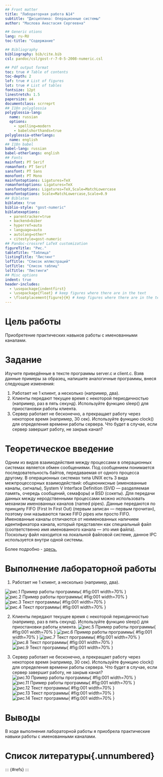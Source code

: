```yaml
---
## Front matter
title: "Лабораторная работа №14"
subtitle: "Дисциплина: Операционные системы"
author: "Маслова Анастасия Сергеевна"

## Generic otions
lang: ru-RU
toc-title: "Содержание"

## Bibliography
bibliography: bib/cite.bib
csl: pandoc/csl/gost-r-7-0-5-2008-numeric.csl

## Pdf output format
toc: true # Table of contents
toc-depth: 2
lof: true # List of figures
lot: true # List of tables
fontsize: 12pt
linestretch: 1.5
papersize: a4
documentclass: scrreprt
## I18n polyglossia
polyglossia-lang:
  name: russian
  options:
	- spelling=modern
	- babelshorthands=true
polyglossia-otherlangs:
  name: english
## I18n babel
babel-lang: russian
babel-otherlangs: english
## Fonts
mainfont: PT Serif
romanfont: PT Serif
sansfont: PT Sans
monofont: PT Mono
mainfontoptions: Ligatures=TeX
romanfontoptions: Ligatures=TeX
sansfontoptions: Ligatures=TeX,Scale=MatchLowercase
monofontoptions: Scale=MatchLowercase,Scale=0.9
## Biblatex
biblatex: true
biblio-style: "gost-numeric"
biblatexoptions:
  - parentracker=true
  - backend=biber
  - hyperref=auto
  - language=auto
  - autolang=other*
  - citestyle=gost-numeric
## Pandoc-crossref LaTeX customization
figureTitle: "Рис."
tableTitle: "Таблица"
listingTitle: "Листинг"
lofTitle: "Список иллюстраций"
lotTitle: "Список таблиц"
lolTitle: "Листинги"
## Misc options
indent: true
header-includes:
  - \usepackage{indentfirst}
  - \usepackage{float} # keep figures where there are in the text
  - \floatplacement{figure}{H} # keep figures where there are in the text
---
```


# Цель работы

Приобретение практических навыков работы с именованными каналами.

# Задание
Изучите приведённые в тексте программы server.c и client.c. Взяв данные примеры за образец, напишите аналогичные программы, внеся следующие изменения:
1. Работает не 1 клиент, а несколько (например, два).
2. Клиенты передают текущее время с некоторой периодичностью (например, раз в пять секунд). Используйте функцию sleep() для приостановки работы клиента.
3. Сервер работает не бесконечно, а прекращает работу через некоторое время (например, 30 сек). Используйте функцию clock() для определения времени работы сервера. Что будет в случае, если сервер завершит работу, не закрыв канал?

# Теоретическое введение

Одним из видов взаимодействия между процессами в операционных системах является обмен сообщениями. Под сообщением понимается последовательность байтов, передаваемая от одного процесса другому. 
В операционных системах типа UNIX есть 3 вида межпроцессорных взаимодействий: общеюниксные (именованные каналы, сигналы), System V Interface Definition (SVID — разделяемая память, очередь сообщений, семафоры) и BSD (сокеты).
Для передачи данных между неродственными процессами можно использовать механизм именованных каналов (named pipes). Данные передаются по принципу FIFO (First In First Out) (первым записан — первым прочитан), поэтому они называются также FIFO pipes или просто FIFO. Именованные каналы отличаются от неименованных наличием идентификатора канала, который представлен как специальный файл (соответственно имя именованного канала — это имя файла). Поскольку файл находится на локальной файловой системе, данное IPC используется внутри одной системы.

Более подробно - [здесь.](https://esystem.rudn.ru/pluginfile.php/1383193/mod_resource/content/3/014-ipc-fifo.pdf)

# Выполнение лабораторной работы

1. Работает не 1 клиент, а несколько (например, два).

![рис.1 Пример работы программы](image/1.1.png){ #fig:001 width=70% }
![рис.2 Пример работы программы](image/1.2.png){ #fig:001 width=70% }
![рис.3 Текст программы](image/1.3.png){ #fig:001 width=70% }
![рис.4 Текст программы](image/1.4.png){ #fig:001 width=70% }

2. Клиенты передают текущее время с некоторой периодичностью (например, раз в пять секунд). Используйте функцию sleep() для приостановки работы клиента.
![рис.5 Пример работы программы](image/2.1.png){ #fig:001 width=70% }
![рис.6 Пример работы программы](image/2.2.png){ #fig:001 width=70% }
![рис.7 Текст программы](image/2.3.png){ #fig:001 width=70% }
![рис.8 Текст программы](image/2.4.png){ #fig:001 width=70% }
![рис.9 Текст программы](image/2.5.png){ #fig:001 width=70% }

3. Сервер работает не бесконечно, а прекращает работу через некоторое время (например, 30 сек). Используйте функцию clock() для определения времени работы сервера. Что будет в случае, если сервер завершит работу, не закрыв канал?
![рис.10 Пример работы программы](image/3.1.png){ #fig:001 width=70% }
![рис.11 Пример работы программы](image/3.2.png){ #fig:001 width=70% }
![рис.12 Текст программы](image/3.3.png){ #fig:001 width=70% }
![рис.13 Текст программы](image/3.4.png){ #fig:001 width=70% }
![рис.14 Текст программы](image/3.5.png){ #fig:001 width=70% }

# Выводы

В ходе выполнения лабораторной работы я приобрела практические навыки работы с именованными каналами.

# Список литературы{.unnumbered}

::: {#refs}
:::
